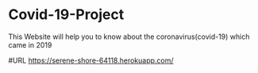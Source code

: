 # Covid-19-Project

This Website will help you to know about the coronavirus(covid-19) which came in 2019

#URL
https://serene-shore-64118.herokuapp.com/
